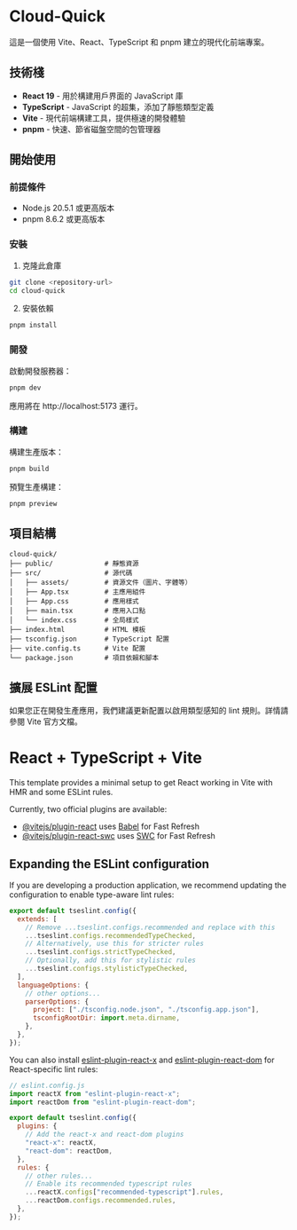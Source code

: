 # Cloud-Quick

這是一個使用 Vite、React、TypeScript 和 pnpm 建立的現代化前端專案。

## 技術棧

- **React 19** - 用於構建用戶界面的 JavaScript 庫
- **TypeScript** - JavaScript 的超集，添加了靜態類型定義
- **Vite** - 現代前端構建工具，提供極速的開發體驗
- **pnpm** - 快速、節省磁盤空間的包管理器

## 開始使用

### 前提條件

- Node.js 20.5.1 或更高版本
- pnpm 8.6.2 或更高版本

### 安裝

1. 克隆此倉庫

```bash
git clone <repository-url>
cd cloud-quick
```

2. 安裝依賴

```bash
pnpm install
```

### 開發

啟動開發服務器：

```bash
pnpm dev
```

應用將在 http://localhost:5173 運行。

### 構建

構建生產版本：

```bash
pnpm build
```

預覽生產構建：

```bash
pnpm preview
```

## 項目結構

```
cloud-quick/
├── public/             # 靜態資源
├── src/                # 源代碼
│   ├── assets/         # 資源文件（圖片、字體等）
│   ├── App.tsx         # 主應用組件
│   ├── App.css         # 應用樣式
│   ├── main.tsx        # 應用入口點
│   └── index.css       # 全局樣式
├── index.html          # HTML 模板
├── tsconfig.json       # TypeScript 配置
├── vite.config.ts      # Vite 配置
└── package.json        # 項目依賴和腳本
```

## 擴展 ESLint 配置

如果您正在開發生產應用，我們建議更新配置以啟用類型感知的 lint 規則。詳情請參閱 Vite 官方文檔。

# React + TypeScript + Vite

This template provides a minimal setup to get React working in Vite with HMR and some ESLint rules.

Currently, two official plugins are available:

- [@vitejs/plugin-react](https://github.com/vitejs/vite-plugin-react/blob/main/packages/plugin-react/README.md) uses [Babel](https://babeljs.io/) for Fast Refresh
- [@vitejs/plugin-react-swc](https://github.com/vitejs/vite-plugin-react-swc) uses [SWC](https://swc.rs/) for Fast Refresh

## Expanding the ESLint configuration

If you are developing a production application, we recommend updating the configuration to enable type-aware lint rules:

```js
export default tseslint.config({
  extends: [
    // Remove ...tseslint.configs.recommended and replace with this
    ...tseslint.configs.recommendedTypeChecked,
    // Alternatively, use this for stricter rules
    ...tseslint.configs.strictTypeChecked,
    // Optionally, add this for stylistic rules
    ...tseslint.configs.stylisticTypeChecked,
  ],
  languageOptions: {
    // other options...
    parserOptions: {
      project: ["./tsconfig.node.json", "./tsconfig.app.json"],
      tsconfigRootDir: import.meta.dirname,
    },
  },
});
```

You can also install [eslint-plugin-react-x](https://github.com/Rel1cx/eslint-react/tree/main/packages/plugins/eslint-plugin-react-x) and [eslint-plugin-react-dom](https://github.com/Rel1cx/eslint-react/tree/main/packages/plugins/eslint-plugin-react-dom) for React-specific lint rules:

```js
// eslint.config.js
import reactX from "eslint-plugin-react-x";
import reactDom from "eslint-plugin-react-dom";

export default tseslint.config({
  plugins: {
    // Add the react-x and react-dom plugins
    "react-x": reactX,
    "react-dom": reactDom,
  },
  rules: {
    // other rules...
    // Enable its recommended typescript rules
    ...reactX.configs["recommended-typescript"].rules,
    ...reactDom.configs.recommended.rules,
  },
});
```
